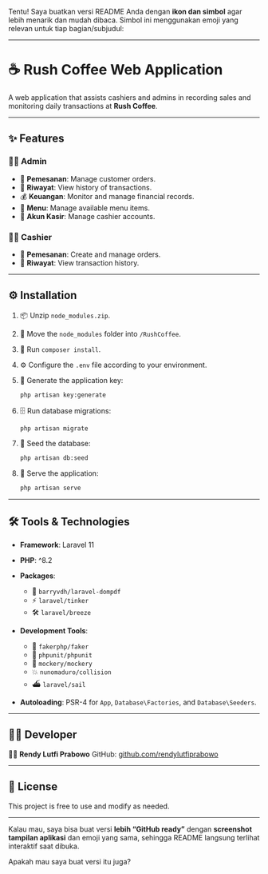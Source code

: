 Tentu! Saya buatkan versi README Anda dengan **ikon dan simbol** agar lebih menarik dan mudah dibaca. Simbol ini menggunakan emoji yang relevan untuk tiap bagian/subjudul:

---

# ☕ Rush Coffee Web Application

A web application that assists cashiers and admins in recording sales and monitoring daily transactions at **Rush Coffee**.

---

## ✨ Features

### 👩‍💼 Admin

* 🛒 **Pemesanan**: Manage customer orders.
* 📜 **Riwayat**: View history of transactions.
* 💰 **Keuangan**: Monitor and manage financial records.
* 🍔 **Menu**: Manage available menu items.
* 👤 **Akun Kasir**: Manage cashier accounts.

### 🧑‍💻 Cashier

* 🛒 **Pemesanan**: Create and manage orders.
* 📜 **Riwayat**: View transaction history.

---

## ⚙️ Installation

1. 📦 Unzip `node_modules.zip`.
2. 📂 Move the `node_modules` folder into `/RushCoffee`.
3. 🧩 Run `composer install`.
4. ⚙️ Configure the `.env` file according to your environment.
5. 🔑 Generate the application key:

   ```bash
   php artisan key:generate
   ```
6. 🗄️ Run database migrations:

   ```bash
   php artisan migrate
   ```
7. 🌱 Seed the database:

   ```bash
   php artisan db:seed
   ```
8. 🚀 Serve the application:

   ```bash
   php artisan serve
   ```

---

## 🛠️ Tools & Technologies

* **Framework**: Laravel 11

* **PHP**: ^8.2

* **Packages**:

  * 📄 `barryvdh/laravel-dompdf`
  * ⚡ `laravel/tinker`
  * 🛠️ `laravel/breeze`

* **Development Tools**:

  * 🎲 `fakerphp/faker`
  * 🧪 `phpunit/phpunit`
  * 🧩 `mockery/mockery`
  * 💥 `nunomaduro/collision`
  * ⛴️ `laravel/sail`

* **Autoloading**: PSR-4 for `App`, `Database\Factories`, and `Database\Seeders`.

---

## 👨‍💻 Developer

🧑‍💻 **Rendy Lutfi Prabowo**
GitHub: [github.com/rendylutfiprabowo](https://github.com/rendylutfiprabowo)

---

## 📜 License

This project is free to use and modify as needed.

---

Kalau mau, saya bisa buat versi **lebih “GitHub ready”** dengan **screenshot tampilan aplikasi** dan emoji yang sama, sehingga README langsung terlihat interaktif saat dibuka.

Apakah mau saya buat versi itu juga?

